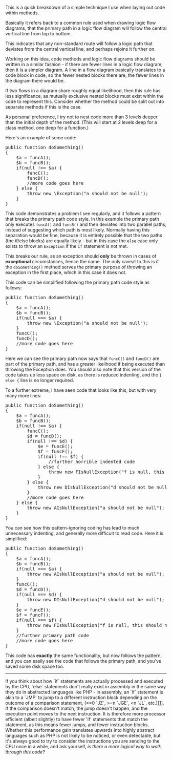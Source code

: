 This is a quick breakdown&nbsp;of a simple technique I use when&nbsp;laying out code within methods.

Basically it refers back to a common rule used when drawing logic flow diagrams, that the primary path in a logic flow diagram will follow the central vertical line from top to bottom.

This indicates that any non-standard route will follow a logic path that deviates from the central vertical line, and perhaps rejoins it further on.

Working on this idea, code methods and logic flow diagrams should be written in a similar fashion - if there are fewer lines in a logic flow diagram, then it is a simpler diagram. A line in a flow diagram basically translates to a code block in code, so the fewer nested blocks there are, the fewer lines in the diagram there would be.

If two flows in a diagram share roughly equal likelihood, then this rule has less significance, as mutually exclusive nested blocks must exist within the code to represent this. Consider whether the method could be split out into separate methods if this is the case.

As personal preference, I try not to nest code more than 3 levels deeper than the initial depth of the method. (This will start at 2 levels deep for a class method, one deep for a function.)

Here's an example of some code:
<pre>
public function doSomething()
{
    $a = funcA();
    $b = funcB();
    if(null !== $a) {
        funcC();
        funcD();
        //more code goes here
    } else {
        throw new \Exception("a should not be null");
    }
}
</pre>

This code demonstrates a problem I see regularly, and it follows a pattern that breaks the primary path code style. In this example the primary path only executes `funcA()` and `funcB()` and then deviates into two parallel paths, instead of suggesting which path is most likely. Normally having this separation would be fine, because it is entirely possible that the two paths (the if/else blocks) are equally likely - but in this case the `else` case only exists to throw an `Exception` if the `if` statement is not met.

This breaks our rule, as an exception should <b>only</b> be thrown in cases of <b>exceptional</b> circumstances, hence the name. The only caveat to this is if the `doSomething()` method serves the primary purpose of throwing an exception in the first place, which in this case it does not.

This code can be simplified following the primary path code style as follows:

<pre>
public function doSomething()
{
    $a = funcA();
    $b = funcB();
    if(null === $a) {
        throw new \Exception("a should not be null");
    }
    funcC();
    funcD();
    //more code goes here
}
</pre>

Here we can see the primary path now says that `funcC()` and `funcD()` are part of the primary path, and has a greater likelihood if being executed than throwing the Exception does.
You should also note that this version of the code takes up less space on disk, as there is reduced indenting, and the `} else {` line is no longer required.

To a further extreme, I have seen code that looks like this, but with very many more lines:
<pre>
public function doSomething()
{
    $a = funcA();
    $b = funcB();
    if(null !== $a) {
        funcC();
        $d = funcD();
        if(null !== $d) {
            $e = funcE();
            $f = funcF();
            if(null !== $f) {
                //further horrible indented code
            } else {
                throw new FIsNullException("f is null, this should never happpen");
            }
        } else {
            throw new DIsNullException("d should not be null");
        }
        //more code goes here
    } else {
        throw new AIsNullException("a should not be null");
    }
}
</pre>
You can see how this pattern-ignoring coding has lead to much unnecessary indenting, and generally more difficult to read code. Here it is simplified:
<pre>
public function doSomething()
{
    $a = funcA();
    $b = funcB();
    if(null === $a) {
        throw new AIsNullException("a should not be null");
    }
    funcC();
    $d = funcD();
    if(null === $d) {
        throw new DIsNullException("d should not be null");
    }
    $e = funcE();
    $f = funcF();
    if(null === $f) {
        throw new FIsNullException("f is null, this should never happpen");
    }
    //further primary path code
    //more code goes here
}
</pre>
This code has **exactly** the same functionality, but now follows the pattern, and you can easily see the code that follows the primary path, and you've saved some disk space too.
<hr>
If you think about how `if` statements are actually processed and executed by the CPU, `else` statements don't really exist in assembly in the same way they do in abstracted languages like PHP - in assembly, an `if` statement is akin to a `JMP` to jump to a different instruction block depending on the outcome of a comparison statement, (==0 `JZ`, &gt;=n `JGE`, &lt;n `JL`, etc.)<a href="https://en.wikipedia.org/wiki/Branch_(computer_science)">[1]</a>. If the comparison doesn't match, the jump doesn't happen, and the execution point moves to the next instruction. It is therefore more processor efficient (albeit slightly) to have fewer 'if' statements that match the statement, as this means fewer jumps, and fewer instruction blocks.
Whether this performance gain translates upwards into highly abstract languages such as PHP is not likely to be noticed, or even detectable, but it's always good to try to consider the instructions you are sending to the CPU once in a while, and ask yourself, <i>is there a more logical way to walk through this code?</i>
